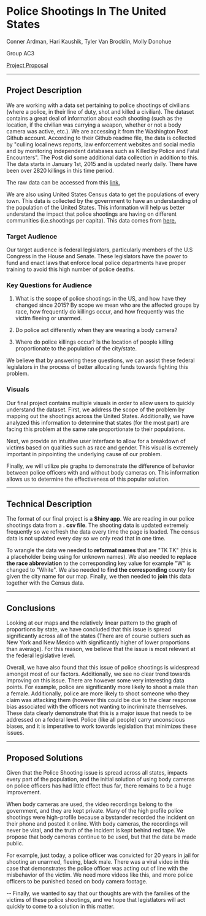 # Police Shootings In The United States

Conner Ardman, Hari Kaushik, Tyler Van Brocklin, Molly Donohue

Group AC3

[Project Proposal](proposal.md)

---
## Project Description

We are working with a data set pertaining to police shootings of civilians (where a police, in their line of duty, shot and killed a civilian). The dataset contains a great deal of information about each shooting (such as the location, if the civilian was carrying a weapon, whether or not a body camera was active, etc.). We are accessing it from the Washington Post Github account. According to their Github readme file, the data is collected by &quot;culling local news reports, law enforcement websites and social media and by monitoring independent databases such as Killed by Police and Fatal Encounters&quot;. The Post did some additional data collection in addition to this. The data starts in January 1st, 2015 and is updated nearly daily. There have been over 2820 killings in this time period.

The raw data can be accessed from this [link.](https://github.com/washingtonpost/data-police-shootings/blob/master/fatal-police-shootings-data.csv)

We are also using United States Census data to get the populations of every town. This data is collected by the government to have an understanding of the population of the United States. This information will help us better understand the impact that police shootings are having on different communities (i.e.shootings per capita). This data comes from [here.](https://www.census.gov/data/datasets/2016/demo/popest/total-cities-and-towns.html)

### Target Audience

Our target audience is federal legislators, particularly members of the U.S Congress in the House and Senate. These legislators have the power to fund and enact laws that enforce local police departments have proper training to avoid this high number of police deaths.

### Key Questions for Audience

1. What is the scope of police shootings in the US, and how have they changed since 2015? By scope we mean who are the affected groups by race, how frequently do killings occur, and how frequently was the victim fleeing or unarmed.

2. Do police act differently when they are wearing a body camera?

3. Where do police killings occur? Is the location of people killing proportionate to the population of the city/state.

We believe that by answering these questions, we can assist these federal legislators in the process of better allocating funds towards fighting this problem.

### Visuals

Our final project contains multiple visuals in order to allow users to quickly understand the dataset. First, we address the scope of the problem by mapping out the shootings across the United States. Additionally, we have analyzed  this information to determine that states (for the most part) are facing this problem at the same rate proportionate to their populations.

Next, we provide an intuitive user interface to allow for a breakdown of victims based on qualities such as race and gender. This visual is extremely important in pinpointing the underlying cause of our problem.

Finally, we will utilize pie graphs to demonstrate the difference of behavior between police officers with and without body cameras on. This information allows us to determine the effectiveness of this popular solution.

---
## Technical Description

The format of our final project is a **Shiny app**. We are reading in our police shootings data from a . **csv file**. The shooting data is updated extremely frequently so we refresh the data every time the page is loaded. The census data is not updated every day so we only read that in one time.

To wrangle the data we needed to **reformat names** that are &quot;TK TK&quot; (this is a placeholder being using for unknown names). We also needed to **replace the race abbreviation** to the corresponding key value for example &quot;W&quot; is changed to &quot;White&quot;. We also needed to **find the corresponding** county for given the city name for our map.  Finally, we then needed to **join** this data together with the Census data.

---
## Conclusions

Looking at our maps and the relatively linear pattern to the graph of proportions by state, we have concluded that this issue is spread significantly across all of the states (There are of course outliers such as New York and New Mexico with significantly higher of lower proportions than average). For this reason, we believe that the issue is most relevant at the federal legislative level.

Overall, we have also found that this issue of police shootings is widespread amongst most of our factors. Additionally, we see no clear trend towards improving on this issue. There are however some very interesting data points. For example, police are significantly more likely to shoot a male than a female. Additionally, police are more likely to shoot someone who they claim was attacking them (however this could be due to the clear response bias associated with the officers not wanting to incriminate themselves. These data clearly demonstrate that this is a major issue that needs to be addressed on a federal level. Police (like all people) carry unconscious biases, and it is imperative to work towards legislation that minimizes these issues.


---
## Proposed Solutions

Given that the Police Shooting issue is spread across all states, impacts every part of the population, and the initial solution of using body cameras on police officers has had little effect thus far, there remains to be a huge improvement.

When body cameras are used, the video recordings belong to the government, and they are kept private. Many of the high profile police shootings were high-profile because a bystander recorded the incident on their phone and posted it online. With body cameras, the recordings will never be viral, and the truth of the incident is kept behind red tape. We propose that body cameras continue to be used, but that the data be made public.

For example, just today, a police officer was convicted for 20 years in jail for shooting an unarmed, fleeing, black male. There was a viral video in this case that demonstrates the police officer was acting out of line with the misbehavior of the victim. We need more videos like this, and more police officers to be punished based on body camera footage. 

--
Finally, we wanted to say that our thoughts are with the families of the victims of these police shootings, and we hope that legistlators will act quickly to come to a solution in this matter.